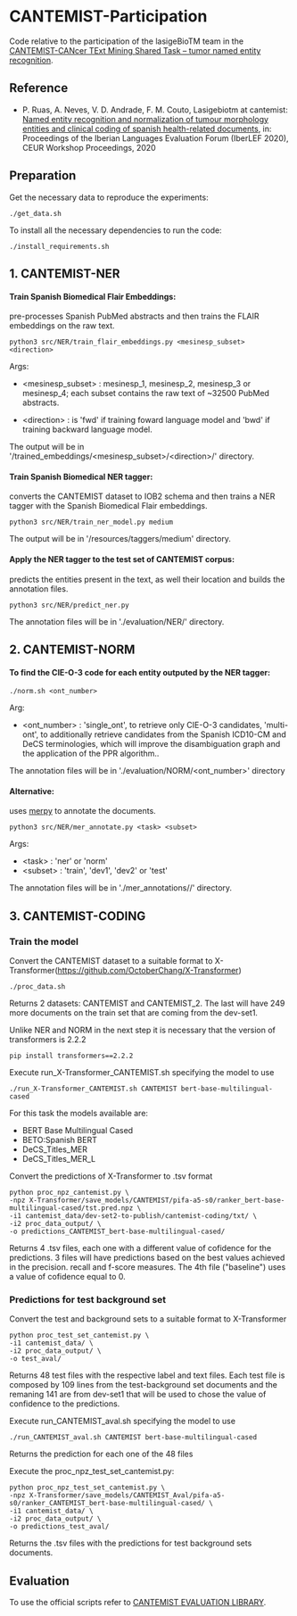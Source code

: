 # CANTEMIST-Participation
Code relative to the participation of the lasigeBioTM team in the [CANTEMIST-CANcer TExt Mining Shared Task – tumor named entity recognition](https://temu.bsc.es/cantemist/).

## Reference
- P. Ruas, A. Neves, V. D. Andrade, F. M. Couto,  Lasigebiotm at cantemist: [Named entity recognition and normalization of tumour morphology entities and clinical coding of spanish health-related documents](http://ceur-ws.org/Vol-2664/cantemist_paper11.pdf), in: Proceedings of the Iberian Languages Evaluation Forum (IberLEF 2020), CEUR Workshop Proceedings, 2020

## Preparation
Get the necessary data to reproduce the experiments:

```
./get_data.sh
```

To install all the necessary dependencies to run the code:

```
./install_requirements.sh
```

## 1. CANTEMIST-NER

#### Train Spanish Biomedical Flair Embeddings: 
pre-processes Spanish PubMed abstracts and then trains the FLAIR embeddings on the raw text.

```
python3 src/NER/train_flair_embeddings.py <mesinesp_subset> <direction>
```

Args:
  * <mesinesp_subset> : mesinesp_1, mesinesp_2, mesinesp_3 or mesinesp_4; each subset contains the raw text of ~32500 PubMed abstracts.
  - \<direction> : is 'fwd' if training foward language model and 'bwd' if training backward language model.

The output will be in '/trained\_embeddings/<mesinesp_subset>/\<direction>/' directory.


#### Train Spanish Biomedical NER tagger: 
converts the CANTEMIST dataset to IOB2 schema and then trains a NER tagger with the Spanish Biomedical Flair embeddings.

```
python3 src/NER/train_ner_model.py medium 
```

The output will be in '/resources/taggers/medium' directory.

#### Apply the NER tagger to the test set of CANTEMIST corpus: 
predicts the entities present in the text, as well their location and builds the annotation files.

```
python3 src/NER/predict_ner.py
```

The annotation files will be in './evaluation/NER/' directory.


## 2. CANTEMIST-NORM

#### To find the CIE-O-3 code for each entity outputed by the NER tagger:

```
./norm.sh <ont_number> 
```

Arg:
  - <ont_number> : 'single_ont', to retrieve only CIE-O-3 candidates, 'multi-ont', to additionally retrieve candidates from the Spanish ICD10-CM and DeCS terminologies, which will improve the disambiguation graph and the application of the PPR algorithm..

The annotation files will be in './evaluation/NORM/<ont_number>' directory


#### Alternative: 
uses [merpy](https://pypi.org/project/merpy/) to annotate the documents.

```
python3 src/NER/mer_annotate.py <task> <subset>
```

Args:
  - \<task> : 'ner' or 'norm'
  - \<subset> : 'train', 'dev1', 'dev2' or 'test'

The annotation files will be in './mer_annotations/<task>/<subset>' directory.


## 3. CANTEMIST-CODING
### Train the model
Convert the CANTEMIST dataset to a suitable format to X-Transformer(https://github.com/OctoberChang/X-Transformer)
```
./proc_data.sh
```
Returns 2 datasets: CANTEMIST and CANTEMIST_2. The last will have 249 more documents on the train set that are coming from the dev-set1.

Unlike NER and NORM in the next step it is necessary that the version of transformers is 2.2.2
```
pip install transformers==2.2.2
```
Execute run_X-Transformer_CANTEMIST.sh specifying the model to use
```
./run_X-Transformer_CANTEMIST.sh CANTEMIST bert-base-multilingual-cased
```
For this task the models available are:
- BERT Base Multilingual Cased
- BETO:Spanish BERT
- DeCS_Titles_MER
- DeCS_Titles_MER_L

Convert the predictions of X-Transformer to .tsv format
```
python proc_npz_cantemist.py \
-npz X-Transformer/save_models/CANTEMIST/pifa-a5-s0/ranker_bert-base-multilingual-cased/tst.pred.npz \
-i1 cantemist_data/dev-set2-to-publish/cantemist-coding/txt/ \
-i2 proc_data_output/ \
-o predictions_CANTEMIST_bert-base-multilingual-cased/
```
Returns 4 .tsv files, each one with a different value of cofidence for the predictions. 3 files will have predictions based on the best values achieved in the precision. recall and f-score measures.
The 4th file ("baseline") uses a value of cofidence equal to 0.

### Predictions for test background set
Convert the test and background sets to a suitable format to X-Transformer
```
python proc_test_set_cantemist.py \
-i1 cantemist_data/ \
-i2 proc_data_output/ \
-o test_aval/
```
Returns 48 test files with the respective label and text files. Each test file is composed by 109 lines from the test-background set documents and the remaning 141 are from dev-set1 that will be used to chose the value of confidence to the predictions.
 
Execute run_CANTEMIST_aval.sh specifying the model to use
```
./run_CANTEMIST_aval.sh CANTEMIST bert-base-multilingual-cased
```
Returns the prediction for each one of the 48 files

Execute the proc_npz_test_set_cantemist.py:
```
python proc_npz_test_set_cantemist.py \
-npz X-Transformer/save_models/CANTEMIST_Aval/pifa-a5-s0/ranker_CANTEMIST_bert-base-multilingual-cased/ \
-i1 cantemist_data/ \
-i2 proc_data_output/ \
-o predictions_test_aval/
```
Returns the  .tsv files with the predictions for test background sets documents. 









## Evaluation
To use the official scripts refer to [CANTEMIST EVALUATION LIBRARY](https://github.com/TeMU-BSC/cantemist-evaluation-library).



